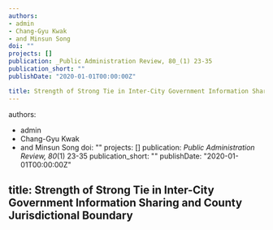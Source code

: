 ```yaml
---
authors:
- admin
- Chang-Gyu Kwak
- and Minsun Song
doi: ""
projects: []
publication: _Public Administration Review, 80_(1) 23-35
publication_short: ""
publishDate: "2020-01-01T00:00:00Z"

title: Strength of Strong Tie in Inter-City Government Information Sharing and County Jurisdictional Boundary
---
```

authors:
- admin
- Chang-Gyu Kwak
- and Minsun Song
doi: ""
projects: []
publication: _Public Administration Review, 80_(1) 23-35
publication_short: ""
publishDate: "2020-01-01T00:00:00Z"

title: Strength of Strong Tie in Inter-City Government Information Sharing and County Jurisdictional Boundary
---


